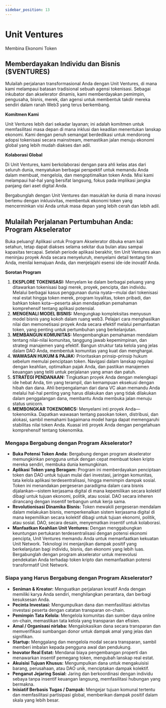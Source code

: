 ```yaml
---
sidebar_position: 13
---
```


# Unit Ventures

Membina Ekonomi Token

## Memberdayakan Individu dan Bisnis ($VENTURES)

Mulailah perjalanan transformasional Anda dengan Unit Ventures, di mana kami melampaui batasan tradisional sebuah agensi tokenisasi. Sebagai inkubator dan akselerator dinamis, kami memberdayakan pemimpin, pengusaha, bisnis, merek, dan agensi untuk membentuk takdir mereka sendiri dalam ranah Web3 yang terus berkembang.

**Komitmen Kami**

Unit Ventures lebih dari sekadar layanan; ini adalah komitmen untuk memfasilitasi masa depan di mana inklusi dan keadilan menentukan lanskap ekonomi. Kami dengan penuh semangat berdedikasi untuk mendorong adopsi tokenisasi secara mainstream, memastikan jalan menuju ekonomi global yang lebih mudah diakses dan adil.

**Kolaborasi Global**

Di Unit Ventures, kami berkolaborasi dengan para ahli kelas atas dari seluruh dunia, menyatukan berbagai perspektif untuk memandu Anda dalam membuat, mengelola, dan mengoptimalkan token Anda. Misi kami melampaui hal-hal yang bersifat langsung, fokus pada implikasi jangka panjang dari aset digital Anda.

Bergabunglah dengan Unit Ventures dan masuklah ke dunia di mana inovasi bertemu dengan inklusivitas, membentuk ekonomi token yang mencerminkan visi Anda untuk masa depan yang lebih cerah dan lebih adil.

## Mulailah Perjalanan Pertumbuhan Anda: Program Akselerator

Buka peluang! Aplikasi untuk Program Akselerator dibuka enam kali setahun, tetap dapat diakses selama sekitar dua bulan atau sampai kapasitas tercapai. Setelah periode aplikasi berakhir, tim Unit Ventures akan meninjau proyek Anda secara menyeluruh, menyelami detail tentang tim Anda, menilai kemajuan Anda, dan menjelajahi esensi ide-ide inovatif Anda.

**Sorotan Program**

1. **EKSPLORE TOKENISASI:** Menyelam ke dalam berbagai peluang yang ditawarkan tokenisasi bagi merek, proyek, pencipta, dan individu. Melalui berbagai kasus penggunaan dunia nyata—mulai dari tokenisasi real estat hingga token merek, program loyalitas, token pribadi, dan bahkan token kota—peserta akan mendapatkan pemahaman komprehensif tentang aplikasi potensial.
2. **MENGENALI MODEL BISNIS:** Mengungkap kompleksitas menyusun model bisnis yang kokoh dalam ruang web3. Pelajari cara menghasilkan nilai dan memonetisasi proyek Anda secara efektif melalui pemanfaatan token, yang penting untuk pertumbuhan yang berkelanjutan.
3. **MEMBANGUN KOMUNITAS:** Mengembangkan pemahaman mendalam tentang nilai-nilai komunitas, tanggung jawab kepemimpinan, dan strategi manajemen yang efektif. Bangun struktur tata kelola yang jelas dalam DAO Anda, membentuk komunitas yang kuat dan menghargai.
4. **WAWASAN HUKUM & PAJAK:** Prioritaskan prinsip-prinsip hukum sebelum memulai penciptaan token. Navigasi dalam lanskap regulasi dengan keahlian, optimalkan pajak Anda, dan pastikan manajemen keuangan yang teliti untuk perjalanan yang aman dan patuh.
5. **STRATEGI PENDANAAN:** Tingkatkan proyek Anda dengan melengkapi ide hebat Anda, tim yang terampil, dan kemampuan eksekusi dengan hibah dan dana. Ahli berpengalaman dari dana VC akan memandu Anda melalui hal-hal penting yang harus dilakukan dan yang tidak dilakukan dalam penggalangan dana, membantu Anda membuka jalan menuju status unicorn.
6. **MEMBONGKAR TOKENOMICS:** Menyelami inti proyek Anda—tokenomika. Dapatkan wawasan tentang pasokan token, distribusi, dan alokasi, sambil memahami bagaimana model harga dapat memengaruhi stabilitas nilai token Anda. Kuasai inti proyek Anda dengan pengetahuan komprehensif tentang tokenomika.

### Mengapa Bergabung dengan Program Akselerator?

- **Buka Potensi Token Anda:** Bergabung dengan program akselerator memungkinkan pengguna untuk dengan cepat membuat token kripto mereka sendiri, membuka dunia kemungkinan.
- **Aplikasi Token yang Beragam:** Program ini memberdayakan penciptaan token dan DAO untuk tujuan mulai dari investasi, jaringan komunitas, tata kelola aplikasi terdesentralisasi, hingga memimpin dampak sosial. Token ini menandakan pergeseran paradigma dalam cara bisnis dijalankan—sistem kerjasama digital di mana kepemilikan secara kolektif dibagi untuk tujuan ekonomi, politik, atau sosial. DAO secara inheren dirancang dengan insentif terbangun untuk kerja sama.
- **Revolutionisasi Dinamika Bisnis:** Token mewakili pergeseran mendalam dalam melakukan bisnis, memperkenalkan sistem kerjasama digital di mana kepemilikan secara kolektif dibagi untuk tujuan ekonomi, politik, atau sosial. DAO, secara desain, menyematkan insentif untuk kolaborasi.
- **Manfaatkan Keahlian Unit Ventures:** Dengan menggabungkan keuntungan pertukaran terdesentralisasi dengan potensi ekonomi pencipta, Unit Ventures memandu Anda untuk memanfaatkan kekuatan Unit Network. Teknologi ini menjanjikan dampak positif yang berkelanjutan bagi individu, bisnis, dan ekonomi yang lebih luas. Bergabunglah dengan program akselerator untuk merevolusi pendekatan Anda terhadap token kripto dan memanfaatkan potensi transformatif Unit Network.

### Siapa yang Harus Bergabung dengan Program Akselerator?

- **Seniman & Kreator:** Menguatkan perjalanan kreatif Anda dengan memiliki karya Anda sendiri, menghilangkan perantara, dan berbagi kesuksesan Anda.
- **Pecinta Investasi:** Mengumpulkan dana dan memfasilitasi aktivitas investasi peserta dengan catatan transparan on-chain.
- **Pemimpin Tata Kelola:** Mengelola komunitas dan sumber daya online on-chain, memastikan tata kelola yang transparan dan efisien.
- **Amal / Organisasi nirlaba:** Mengalokasikan dana secara transparan dan memverifikasi sumbangan donor untuk dampak amal yang jelas dan signifikan.
- **Startup:** Menggalang dan mengelola modal secara transparan, sambil memberi imbalan kepada pengguna awal dan pendukung.
- **Inovator Real Estat:** Mendanai biaya pengembangan properti dan menawarkan insentif pemegang token, mengubah lanskap real estat.
- **Akuisisi Tujuan Khusus:** Mengumpulkan dana untuk mengakuisisi barang, perusahaan, atau DAO unik, menciptakan dampak kolektif.
- **Penganut Jejaring Sosial:** Jaring dan berkoordinasi dengan individu sebaya tanpa insentif keuangan langsung, memfasilitasi hubungan yang bermakna.
- **Inisiatif Berbasis Tugas / Dampak:** Mengejar tujuan komunal tertentu dan memfasilitasi partisipasi global, memberikan dampak positif dalam skala yang lebih besar.
